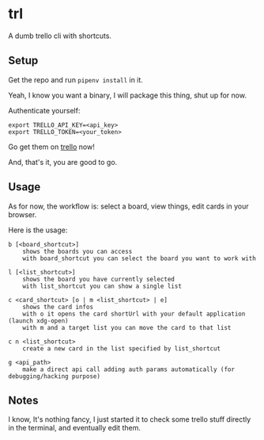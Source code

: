 # trl

A dumb trello cli with shortcuts.


## Setup

Get the repo and run `pipenv install` in it.

Yeah, I know you want a binary, I will package this thing, shut up for now.

Authenticate yourself:

    export TRELLO_API_KEY=<api_key>
    export TRELLO_TOKEN=<your_token>

Go get them on [trello](https://trello.com/app-key) now!

And, that's it, you are good to go.


## Usage

As for now,
the workflow is: select a board, view things, edit cards in your browser.

Here is the usage:

    b [<board_shortcut>]
        shows the boards you can access
        with board_shortcut you can select the board you want to work with

    l [<list_shortcut>]
        shows the board you have currently selected
        with list_shortcut you can show a single list

    c <card_shortcut> [o | m <list_shortcut> | e]
        shows the card infos
        with o it opens the card shortUrl with your default application (launch xdg-open)
        with m and a target list you can move the card to that list

    c n <list_shortcut>
        create a new card in the list specified by list_shortcut

    g <api_path>
        make a direct api call adding auth params automatically (for debugging/hacking purpose)


## Notes

I know, It's nothing fancy, I just started it to check some trello stuff
directly in the terminal, and eventually edit them.

